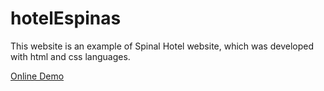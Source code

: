 # hotelEspinas

This website is an example of Spinal Hotel website, which was developed with html and css languages.

<a href="https://marjanasgarpour.github.io/hotelEspinas/">Online Demo</a>
